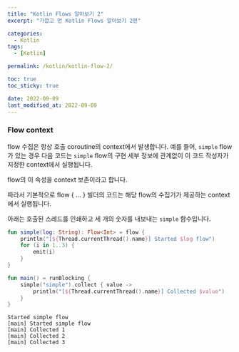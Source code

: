 ```yaml
---
title: "Kotlin Flows 알아보기 2"
excerpt: "가깝고 먼 Kotlin Flows 알아보기 2편"

categories:
  - Kotlin
tags:
  - [Kotlin]

permalink: /kotlin/kotlin-flow-2/

toc: true
toc_sticky: true

date: 2022-09-09
last_modified_at: 2022-09-09
---
```


### Flow context
flow 수집은 항상 호출 coroutine의 context에서 발생합니다. 
예를 들어, ```simple``` flow가 있는 경우 다음 코드는 ```simple``` flow의 구현 세부 정보에 관계없이 이 코드 작성자가 지정한 context에서 실행됩니다.

flow의 이 속성을 context 보존이라고 합니다.

따라서 기본적으로 flow { ... } 빌더의 코드는 해당 flow의 수집기가 제공하는 context에서 실행됩니다.

아래는 호출된 스레드를 인쇄하고 세 개의 숫자를 내보내는 ```simple``` 함수입니다.

```kotlin
fun simple(log: String): Flow<Int> = flow {
    println("[${Thread.currentThread().name}] Started $log flow")
    for (i in 1..3) {
        emit(i)
    }
}

fun main() = runBlocking {
    simple("simple").collect { value ->
        println("[${Thread.currentThread().name}] Collected $value")
    }
}
```

```
Started simple flow
[main] Started simple flow
[main] Collected 1
[main] Collected 2
[main] Collected 3
```
